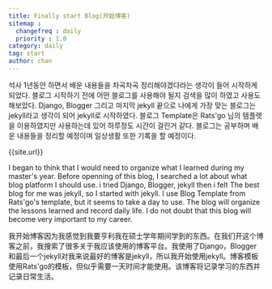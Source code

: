 ```yaml
---
title: Finally start Blog(开始博客)
sitemap :
  changefreq : daily
  priority : 1.0
category: daily
tag: start
author: chan
---
```


석사 1년동안 하면서 배운 내용들을 차곡차곡 정리해야겠다라는 생각이 들어 시작하게 되었다. 블로그 시작하기 전에 어떤 블로그를 사용해야 될지 검색을 많이 하였고 사용도 해보았다. Django, Blogger 그리고 마지막 jekyll 끝으로 나에게 가장 맞는 블로그는 jekyll라고 생각이 되어 jekyll로 시작하였다. 블로그 Template은 Rats'go 님의 템플렛을 이용하였지만 사용하는데 있어 하루정도 시간이 걸린거 같다. 블로그는 공부하며 배운 내용들을 정리할 예정이며 일상생활 또한 기록을 할 예정이다.

{{site.url}}

I began to think that I would need to organize what I learned during my master's year. Before openning of this blog, I searched a lot about what blog platform I should use. i tried Django, Blogger, jekyll then i felt The best blog for me was jekyll, so I started with jekyll. I use Blog Template from Rats'go's template, but it seems to take a day to use. The blog will organize the lessons learned and record daily life. I do not doubt that this blog will become very important to my career.

我开始博客因为我感觉到我要亨利我在硕士学年期间学到的东西。在我们开这个博客之前，我搜索了很多关于我应该使用的博客平台。我使用了Django，Blogger和最后一个jekyll对我来说最好的博客是jekyll，所以我开始使用jekyll。博客模板使用Rats'go的模板，但似乎需要一天时间才能使用。该博客将记录学习的东西并记录日常生活。
